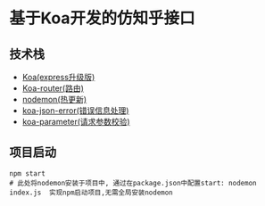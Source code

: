 # 基于Koa开发的仿知乎接口

## 技术栈
- [Koa(express升级版)](https://koa.bootcss.com/)
- [Koa-router(路由)](https://github.com/ZijianHe/koa-router)
- [nodemon(热更新)](https://github.com/remy/nodemon)
- [koa-json-error(错误信息处理)](https://www.npmjs.com/package/koa-json-error)
- [koa-parameter(请求参数校验)](https://www.npmjs.com/package/koa-parameter)


## 项目启动
```shell script
npm start
# 此处将nodemon安装于项目中, 通过在package.json中配置start: nodemon index.js  实现npm启动项目,无需全局安装nodemon
```
